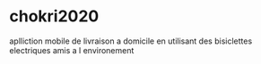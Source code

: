 # chokri2020
aplliction mobile de livraison a domicile en utilisant des bisiclettes electriques amis a l environement 
